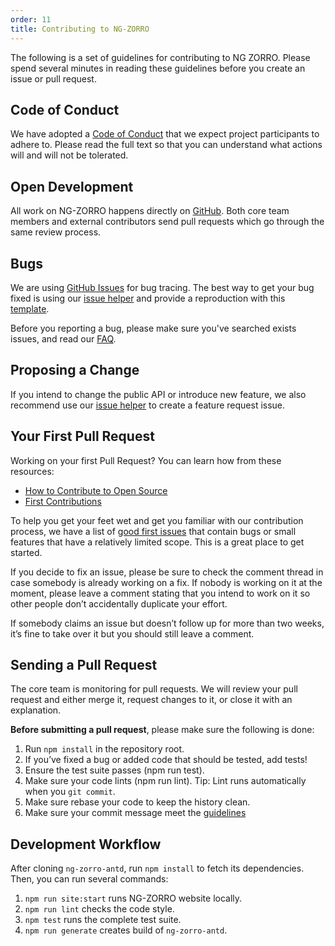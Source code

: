 ```yaml
---
order: 11
title: Contributing to NG-ZORRO
---
```


The following is a set of guidelines for contributing to NG ZORRO. Please spend several minutes in reading these guidelines before you create an issue or pull request.

## Code of Conduct

We have adopted a [Code of Conduct](https://github.com/NG-ZORRO/ng-zorro-antd/blob/master/CODE_OF_CONDUCT.md) that we expect project participants to adhere to. Please read the full text so that you can understand what actions will and will not be tolerated.

## Open Development

All work on NG-ZORRO happens directly on [GitHub](https://github.com/NG-ZORRO/ng-zorro-antd). Both core team members and external contributors send pull requests which go through the same review process.

## Bugs

We are using [GitHub Issues](https://github.com/NG-ZORRO/ng-zorro-antd/issues) for bug tracing. The best way to get your bug fixed is using our [issue helper](https://ng.ant.design/issue-helper/#/en) and provide a reproduction with this [template](https://stackblitz.com/edit/ng-zorro-antd-start).

Before you reporting a bug, please make sure you've searched exists issues, and read our [FAQ](docs/faq/en).

## Proposing a Change

If you intend to change the public API or introduce new feature, we also recommend use our [issue helper](https://ng.ant.design/issue-helper/#/en) to create a feature request issue.

## Your First Pull Request

Working on your first Pull Request? You can learn how from these resources:

* [How to Contribute to Open Source](https://opensource.guide/how-to-contribute/)
* [First Contributions](https://github.com/firstcontributions/first-contributions)

To help you get your feet wet and get you familiar with our contribution process, we have a list of [good first issues](https://github.com/NG-ZORRO/ng-zorro-antd/labels/good%20first%20issue) that contain bugs or small features that have a relatively limited scope. This is a great place to get started.

If you decide to fix an issue, please be sure to check the comment thread in case somebody is already working on a fix. If nobody is working on it at the moment, please leave a comment stating that you intend to work on it so other people don’t accidentally duplicate your effort.

If somebody claims an issue but doesn’t follow up for more than two weeks, it’s fine to take over it but you should still leave a comment.

## Sending a Pull Request

The core team is monitoring for pull requests. We will review your pull request and either merge it, request changes to it, or close it with an explanation.

**Before submitting a pull request**, please make sure the following is done:

1. Run `npm install` in the repository root.
2. If you’ve fixed a bug or added code that should be tested, add tests!
3. Ensure the test suite passes (npm run test).
4. Make sure your code lints (npm run lint). Tip: Lint runs automatically when you `git commit`.
5. Make sure rebase your code to keep the history clean.
6. Make sure your commit message meet the [guidelines](https://github.com/NG-ZORRO/ng-zorro-antd/blob/master/CONTRIBUTING.md#-commit-message-guidelines)

## Development Workflow

After cloning `ng-zorro-antd`, run `npm install` to fetch its dependencies. Then, you can run several commands:

1. `npm run site:start` runs NG-ZORRO website locally.
2. `npm run lint` checks the code style.
3. `npm test` runs the complete test suite.
4. `npm run generate` creates build of `ng-zorro-antd`.
